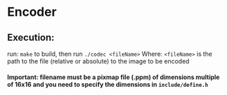 # Encoder
## Execution:
 run: ``
 make
 ``
 to build, then run 
 ``
 ./codec <fileName>
 ``
 Where: ``<fileName>`` is the path to the file (relative or absolute) to the image to be encoded
#### Important: filename must be a pixmap file (.ppm) of dimensions multiple of 16x16 and you need to specify the dimensions in ``include/define.h``
